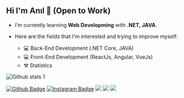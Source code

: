 ## Hi I'm Anıl 🤞 (Open to Work)

- </a>I’m currently learning **Web Developming** with **.NET, JAVA**.

- Here are the fields that I'm interested and trying to improve myself:
  - 💻 Back-End Development (.NET Core, JAVA)
  - 💻 Front-End Development (ReactJs, Angular, VueJs)
  - ⚒️ Statistics 

![Github stats 1](https://github-readme-stats.vercel.app/api?username=anilcetin&show_icons=true&theme=gradient) 


[![Github Badge](https://img.shields.io/badge/-Github-000?style=quare&labelColor=000&logo=Github&logoColor=white&link=link)](https://www.github.com/anilcetin) 
[![Instagram Badge](https://img.shields.io/badge/-Instagram-C13584?style=flat-quare&labelColor=C13584&logo=instagram&logoColor=white&link=link)](https://www.instagram.com/anil.cet) 
[![](https://img.shields.io/badge/LinkedIn-%230077B5.svg?&style=flat&logo=linkedin&logoColor=white)](https://www.linkedin.com/in/anilcetin/)
[![](https://img.shields.io/badge/HackerRank-2EC866?style=flat&logo=HackerRank&logoColor=white)](https://www.hackerrank.com/anilcetin)
[![](https://img.shields.io/badge/Email-anilcetin.dev@gmail.com-white)](mailto:anilcetin.dev@gmail.com) 

